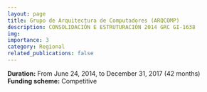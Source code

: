 ```yaml
---
layout: page
title: Grupo de Arquitectura de Computadores (ARQCOMP)
description: CONSOLIDACIÓN E ESTRUTURACIÓN 2014 GRC GI-1638 
img: 
importance: 3
category: Regional
related_publications: false
---
```


**Duration:** From June 24, 2014, to December 31, 2017 (42 months)  
**Funding scheme:** Competitive

